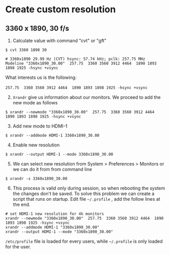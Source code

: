 # Create custom resolution 

## 3360 x 1890, 30 f/s

1. Calculate value with command "cvt" or "gft"

  ```shell
  $ cvt 3360 1890 30
  
  # 3360x1890 29.99 Hz (CVT) hsync: 57.74 kHz; pclk: 257.75 MHz
  Modeline "3360x1890_30.00"  257.75  3360 3560 3912 4464  1890 1893 1898 1925 -hsync +vsync
  ```

  What interests us is the following:

  ​	`257.75  3360 3560 3912 4464  1890 1893 1898 1925 -hsync +vsync`

2. `Xrandr` give us information about our monitors. We proceed to add the new mode as follows

  ```shell
  $ xrandr --newmode "3360x1890_30.00"  257.75  3360 3560 3912 4464  1890 1893 1898 1925 -hsync +vsync
  ```

3. Add new mode to HDMI-1

  ```SHELL
  $ xrandr --addmode HDMI-1 3360x1890_30.00
  ```

4. Enable new resolution

  ```shell
  $ xrandr --output HDMI-1 --mode 3360x1890_30.00
  ```

5. We can select new resolution from System > Preferences > Monitors or we can do it from from command line

  ```shell
  $ xrandr -s 3360x1890_30.00
  ```

6. This process is valid only during session, so when rebooting the system the changes don't be saved. To solve this problem we can create a script that runs on startup. Edit file `~/.profile` , add the follow lines at the end.

  ```shell
  # set HDMI-1 new resolution for 4k monitors
  xrandr --newmode "3360x1890_30.00"  257.75  3360 3560 3912 4464  1890 1893 1898 1925 -hsync +vsync
  xrandr --addmode HDMI-1 "3360x1890_30.00"
  xrandr --output HDMI-1 --mode "3360x1890_30.00"
  
  ```

  `/etc/profile` file is loaded for every users, while `~/.profile` is only loaded for the user.